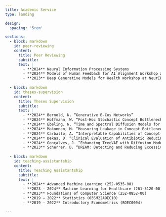 ```yaml
---
title: Academic Service
type: landing

design:
  spacing: '5rem'

sections:
  - block: markdown
    id: peer-reviewing
    content:
      title: Peer Reviewing
      subtitle: 
      text: |
        - **2024** Neural Information Processing Systems
        - **2024** Models of Human Feedback for AI Alignment Workshop at ICML
        - **2023** Deep Generative Models for Health Workshop at NeurIPS
  
  - block: markdown
    id: theses-supervision
    content:
      title: Theses Supervision
      subtitle: 
      text: |
        - **2024** Bernold, N. “Generative B-Cos Networks” 
        - **2024** Hoffmann, W. “Post-Hoc Stochastic Concept Bottleneck Models” 
        - **2024** Ebeling, N. “Time and Spectral Diffusion Models for Cardiac Time-Series” 
        - **2024** Makonnen, M. “Measuring Leakage in Concept Bottleneck Models” 
        - **2024** Carballo, A. “Interpretable Capabilities of Concept-Enhanced Diffusion and Prototype Networks”
        - **2024** Dekas, D. “Clinical Evaluation of Antibiotic Reducing ML Method”
        - **2024** Gonçalves, J. “Enhancing TreeVAE with Diffusion Models”
        - **2023** Scherrer, D. “DREAM: Detecting and Reducing Excessive Antibiotic Medication using ML”
  
  - block: markdown
    id: teaching-assistantship
    content:
      title: Teaching Assistantship
      subtitle: 
      text: |
        - **2024** Advanced Machine Learning (252-0535-00)
        - **2023 – 2024** Machine Learning for Healthcare (261-5120-00)
        - **2023** Foundations of Computer Science (252-0852-00)
        - **2019 – 2022** Statistics (03SM22AOEC10)
        - **2019 – 2022** Introductory Econometrics (BOEC0004)

---
```

